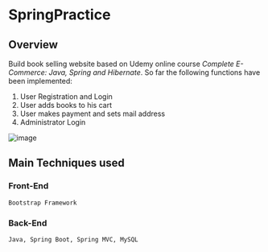 SpringPractice
==============
Overview
--------------
Build book selling website based on Udemy online course _Complete E-Commerce: Java, Spring and Hibernate_. So far
 the following functions have been implemented: <br/>
 1. User Registration and Login <br/>
 2. User adds books to his cart <br/>
 3. User makes payment and sets mail address <br/>
 4. Administrator Login <br/>
 
 ![image](http://github.com/CyanBuckeye/SpringPractice/screenshot/home.png)

Main Techniques used
--------------------

### Front-End
    Bootstrap Framework

### Back-End
    Java, Spring Boot, Spring MVC, MySQL








